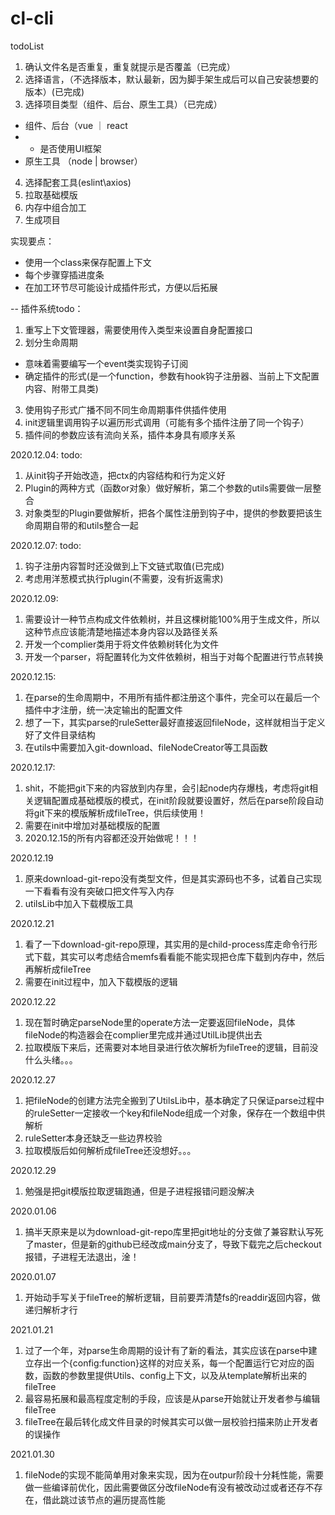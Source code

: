 # cl-cli

todoList
1. 确认文件名是否重复，重复就提示是否覆盖（已完成）
2. 选择语言，（不选择版本，默认最新，因为脚手架生成后可以自己安装想要的版本）(已完成)
3. 选择项目类型（组件、后台、原生工具）（已完成）
 - 组件、后台（vue ｜ react
 - - 是否使用UI框架
 - 原生工具 （node | browser）
4. 选择配套工具(eslint\axios\)
5. 拉取基础模版
6. 内存中组合加工
7. 生成项目

实现要点：
- 使用一个class来保存配置上下文
- 每个步骤穿插进度条
- 在加工环节尽可能设计成插件形式，方便以后拓展


-- 插件系统todo：
1. 重写上下文管理器，需要使用传入类型来设置自身配置接口
2. 划分生命周期
- 意味着需要编写一个event类实现钩子订阅
- 确定插件的形式(是一个function，参数有hook钩子注册器、当前上下文配置内容、附带工具类)
3. 使用钩子形式广播不同不同生命周期事件供插件使用
4. init逻辑里调用钩子以遍历形式调用（可能有多个插件注册了同一个钩子）
5. 插件间的参数应该有流向关系，插件本身具有顺序关系


2020.12.04:
todo:
1. 从init钩子开始改造，把ctx的内容结构和行为定义好
2. Plugin的两种方式（函数or对象）做好解析，第二个参数的utils需要做一层整合
3. 对象类型的Plugin要做解析，把各个属性注册到钩子中，提供的参数要把该生命周期自带的和utils整合一起


2020.12.07:
todo:
1. 钩子注册内容暂时还没做到上下文链式取值(已完成)
2. 考虑用洋葱模式执行plugin(不需要，没有折返需求)

2020.12.09:
1. 需要设计一种节点构成文件依赖树，并且这棵树能100%用于生成文件，所以这种节点应该能清楚地描述本身内容以及路径关系
2. 开发一个complier类用于将文件依赖树转化为文件
3. 开发一个parser，将配置转化为文件依赖树，相当于对每个配置进行节点转换

2020.12.15:
1. 在parse的生命周期中，不用所有插件都注册这个事件，完全可以在最后一个插件中才注册，统一决定输出的配置文件
2. 想了一下，其实parse的ruleSetter最好直接返回fileNode，这样就相当于定义好了文件目录结构
3. 在utils中需要加入git-download、fileNodeCreator等工具函数

2020.12.17:
1. shit，不能把git下来的内容放到内存里，会引起node内存爆栈，考虑将git相关逻辑配置成基础模版的模式，在init阶段就要设置好，然后在parse阶段自动将git下来的模版解析成fileTree，供后续使用！
2. 需要在init中增加对基础模版的配置
3. 2020.12.15的所有内容都还没开始做呢！！！

2020.12.19
1. 原来download-git-repo没有类型文件，但是其实源码也不多，试着自己实现一下看看有没有突破口把文件写入内存
2. utilsLib中加入下载模版工具

2020.12.21
1. 看了一下download-git-repo原理，其实用的是child-process库走命令行形式下载，其实可以考虑结合memfs看看能不能实现把仓库下载到内存中，然后再解析成fileTree
2. 需要在init过程中，加入下载模版的逻辑

2020.12.22
1. 现在暂时确定parseNode里的operate方法一定要返回fileNode，具体fileNode的构造器会在complier里完成并通过UtilLib提供出去
2. 拉取模版下来后，还需要对本地目录进行依次解析为fileTree的逻辑，目前没什么头绪。。。

2020.12.27
1. 把fileNode的创建方法完全搬到了UtilsLib中，基本确定了只保证parse过程中的ruleSetter一定接收一个key和fileNode组成一个对象，保存在一个数组中供解析
2. ruleSetter本身还缺乏一些边界校验
3. 拉取模版后如何解析成fileTree还没想好。。。

2020.12.29
1. 勉强是把git模版拉取逻辑跑通，但是子进程报错问题没解决

2020.01.06
1. 搞半天原来是以为download-git-repo库里把git地址的分支做了兼容默认写死了master，但是新的github已经改成main分支了，导致下载完之后checkout 报错，子进程无法退出，淦！

2020.01.07
1. 开始动手写关于fileTree的解析逻辑，目前要弄清楚fs的readdir返回内容，做递归解析才行

2021.01.21
1. 过了一个年，对parse生命周期的设计有了新的看法，其实应该在parse中建立存出一个{config:function}这样的对应关系，每一个配置运行它对应的函数，函数的参数里提供Utils、config上下文，以及从template解析出来的fileTree
2. 最容易拓展和最高程度定制的手段，应该是从parse开始就让开发者参与编辑fileTree
3. fileTree在最后转化成文件目录的时候其实可以做一层校验扫描来防止开发者的误操作

2021.01.30
1. fileNode的实现不能简单用对象来实现，因为在outpur阶段十分耗性能，需要做一些编译前优化，因此需要做区分改fileNode有没有被改动过或者还存不存在，借此跳过该节点的遍历提高性能